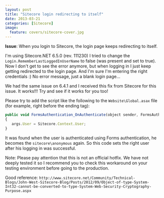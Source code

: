 ```yaml
---
layout: post
title: "Sitecore login redirecting to itself"
date: 2013-03-21
categories: [Sitecore]
image:
  feature: covers/sitecore-cover.jpg
---
```

**Issue**: When you login to Sitecore, the login page keeps redirecting to itself.

I'm using Sitecore.NET 6.5.0 (rev. 111230) I tried to change the `Login.RememberLastLoggedInUserName` to false (was present and set to true).
Now I don't get to see the error anymore, but when logging in I just keep getting redirected to the login page. And I'm sure I'm entering the right credentials :) No error message, just a blank login page...

We had the same issue on 6.4.1 and I received this fix from Sitecore for this issue. It works!!! Try and see if it works for you too!

Please try to add the script like the following to the `Website\Global.asax` file (for example, right before the ending </script> tag):

```javascript
public void FormsAuthentication_OnAuthenticate(object sender, FormsAuthenticationEventArgs args)
{
   args.User = Sitecore.Context.User;
}
```

It was found when the user is authenticated using Forms authentication, he becomes the `sitecore\anonymous` again. So this code sets the right user after his logging in was successful.

Note:
Please pay attention that this is not an official hotfix. We have not deeply tested it so I recommend you to check this workaround on your testing environment before going to the production.


Good reference: `http://www.sitecore.net/Community/Technical-Blogs/John-West-Sitecore-Blog/Posts/2012/09/Object-of-type-System-Int32-cannot-be-converted-to-type-System-Web-Security-Cryptography-Purpose.aspx`